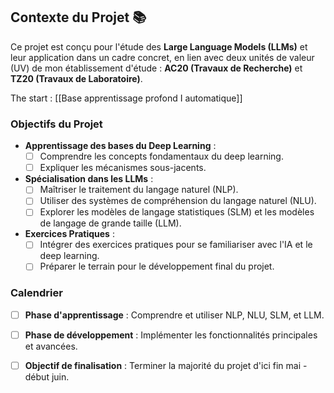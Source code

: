 ## Contexte du Projet 📚

Ce projet est conçu pour l'étude des **Large Language Models (LLMs)** et leur application dans un cadre concret, en lien avec deux unités de valeur (UV) de mon établissement d'étude : **AC20 (Travaux de Recherche)** et **TZ20 (Travaux de Laboratoire)**.

The start : [[Base apprentissage profond I automatique]]

### Objectifs du Projet

- **Apprentissage des bases du Deep Learning** :
  - [ ] Comprendre les concepts fondamentaux du deep learning.
  - [ ] Expliquer les mécanismes sous-jacents.

- **Spécialisation dans les LLMs** :
  - [ ] Maîtriser le traitement du langage naturel (NLP).
  - [ ] Utiliser des systèmes de compréhension du langage naturel (NLU).
  - [ ] Explorer les modèles de langage statistiques (SLM) et les modèles de langage de grande taille (LLM).

- **Exercices Pratiques** :
  - [ ] Intégrer des exercices pratiques pour se familiariser avec l'IA et le deep learning.
  - [ ] Préparer le terrain pour le développement final du projet.

### Calendrier

- [ ] **Phase d'apprentissage** : Comprendre et utiliser NLP, NLU, SLM, et LLM.
- [ ] **Phase de développement** : Implémenter les fonctionnalités principales et avancées.
- [ ] **Objectif de finalisation** : Terminer la majorité du projet d'ici fin mai - début juin.

